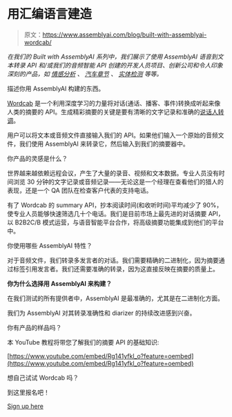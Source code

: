 # 用汇编语言建造

> 原文：<https://www.assemblyai.com/blog/built-with-assemblyai-wordcab/>

*在我们的 Built with AssemblyAI 系列中，我们展示了使用 AssemblyAI 语音到文本转录 API 和/或我们的音频智能 API 创建的开发人员项目、创新公司和令人印象深刻的产品，如* [*情感分析*](https://www.assemblyai.com/blog/what-is-sentiment-analysis/) *、* [*汽车章节*](https://www.assemblyai.com/blog/introducing-assemblyai-auto-chapters-summarize-audio-and-video-files/) *、* [*实体检测*](https://www.assemblyai.com/blog/introducing-entity-detection-detect-named-entities-in-audio-video/) *等等。*

描述你用 AssemblyAI 构建的东西。

[Wordcab](https://wordcab.com/) 是一个利用深度学习的力量将对话(通话、播客、事件)转换成听起来像人类的摘要的 API。生成精彩摘要的关键是要有清晰的文字记录和准确的[说话人转调](https://www.assemblyai.com/blog/top-speaker-diarization-libraries-and-apis-in-2022/)。

用户可以将文本或音频文件直接输入我们的 API。如果他们输入一个原始的音频文件，我们使用 AssemblyAI 来转录它，然后输入到我们的摘要器中。

你产品的灵感是什么？

世界越来越依赖远程会议，产生了大量的录音、视频和文本数据。专业人员没有时间浏览 30 分钟的文字记录或音频记录——无论这是一个经理在查看他们的猎人的表现，还是一个 QA 团队在检查客户代表的支持电话。

有了 Wordcab 的 summary API，抄本阅读时间(和收听时间)平均减少了 90%，使专业人员能够快速筛选几十个电话。我们是目前市场上最先进的对话摘要 API，以 B2B2C/B 模式运营，与语音智能平台合作，将高级摘要功能集成到他们的平台中。

你使用哪些 AssemblyAI 特性？

对于音频文件，我们转录多发言者的对话。我们需要精确的二进制化，因为摘要通过标签引用发言者。我们还需要准确的转录，因为这直接反映在摘要的质量上。

**你为什么选择用 AssemblyAI 来构建？**

在我们测试的所有提供者中，AssemblyAI 是最准确的，尤其是在二进制化方面。

我们为 AssemblyAI 对其转录准确性和 diarizer 的持续改进感到兴奋。

你有产品的样品吗？

本 YouTube 教程将带您了解我们的摘要 API 的基础知识:

[https://www.youtube.com/embed/Rg141yfkl_o?feature=oembed](https://www.youtube.com/embed/Rg141yfkl_o?feature=oembed)

想自己试试 Wordcab 吗？

到这里报名吧！

[Sign up here](http://wordcab.com/signup)